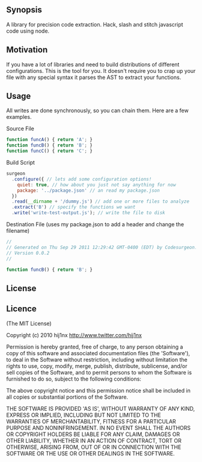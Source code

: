 ## Synopsis
A library for precision code extraction. Hack, slash and stitch javascript code using node.

## Motivation
If you have a lot of libraries and need to build distributions of different configurations. This is the tool for you. It doesn't require you to crap up your file with any special syntax it parses the AST to extract your functions.

## Usage
All writes are done synchronously, so you can chain them. Here are a few examples.

Source File

```js
function funcA() { return 'A'; }
function funcB() { return 'B'; }
function funcC() { return 'C'; }
```

Build Script

```js
surgeon
  .configure({ // lets add some configuration options!
    quiet: true, // how about you just not say anything for now
    package: '../package.json' // an read my package.json
  })
  .read(__dirname + '/dummy.js') // add one or more files to analyze
  .extract('B') // specify the functions we want
  .write('write-test-output.js'); // write the file to disk
```

Destination File (uses my package.json to add a header and change the filename)

```js
//
// Generated on Thu Sep 29 2011 12:29:42 GMT-0400 (EDT) by Codesurgeon.
// Version 0.0.2
//

function funcB() { return 'B'; }
```

## License

## Licence
(The MIT License)

Copyright (c) 2010 hij1nx <http://www.twitter.com/hij1nx>

Permission is hereby granted, free of charge, to any person obtaining a copy of this software and associated documentation files (the 'Software'), to deal in the Software without restriction, including without limitation the rights to use, copy, modify, merge, publish, distribute, sublicense, and/or sell copies of the Software, and to permit persons to whom the Software is furnished to do so, subject to the following conditions:

The above copyright notice and this permission notice shall be included in all copies or substantial portions of the Software.

THE SOFTWARE IS PROVIDED 'AS IS', WITHOUT WARRANTY OF ANY KIND, EXPRESS OR IMPLIED, INCLUDING BUT NOT LIMITED TO THE WARRANTIES OF MERCHANTABILITY, FITNESS FOR A PARTICULAR PURPOSE AND NONINFRINGEMENT. IN NO EVENT SHALL THE AUTHORS OR COPYRIGHT HOLDERS BE LIABLE FOR ANY CLAIM, DAMAGES OR OTHER LIABILITY, WHETHER IN AN ACTION OF CONTRACT, TORT OR OTHERWISE, ARISING FROM, OUT OF OR IN CONNECTION WITH THE SOFTWARE OR THE USE OR OTHER DEALINGS IN THE SOFTWARE.
